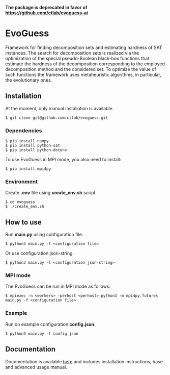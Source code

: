 **The package is deprecated in favor of https://github.com/ctlab/evoguess-ai**

# EvoGuess

Framework for finding decomposition sets and estimating hardness of SAT instances.
The search for decomposition sets is realized via the optimization of the special 
pseudo-Boolean black-box functions that estimate the hardness of the decomposition 
corresponding to the employed decomposition method and the considered set. To
optimize the value of such functions the framework uses metaheuristic algorithms, 
in particular, the evolutionary ones.

## Installation

At the moment, only manual installation is available.

```shell script
$ git clone git@github.com:ctlab/evoguess.git
```

### Dependencies

```shell script
$ pip install numpy
$ pip install python-sat
$ pip install python-dotenv
```

To use EvoGuess in MPI mode, you also need to install:

```shell script
$ pip install mpi4py
```

### Environment

Create **.env** file using **create_env.sh** script

```shell script
$ cd evoguess
$ ./create_env.sh
```

## How to use

Run **main.py** using configuration file.

```shell script
$ python3 main.py -f <configuration file>
```

Or use configuration json-string.

```shell script
$ python3 main.py -l <configuration json-string>
```

### MPI mode

The EvoGuess can be run in MPI mode as follows:

```shell script
$ mpiexec -n <workers> -perhost <perhost> python3 -m mpi4py.futures main.py -f <configuration file>
```

### Example

Run on example configuration **config.json**.

```shell script
$ python3 main.py -f config.json
```

## Documentation

Documentation is available [here](https://evoguess.readthedocs.io/) and includes installation instructions, base and advanced usage manual.
